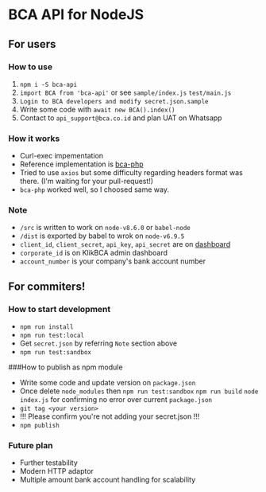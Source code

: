# BCA API for NodeJS

## For users

### How to use
1. `npm i -S bca-api`
2. `import BCA from 'bca-api'` or see `sample/index.js` `test/main.js`
3. `Login to BCA developers and modify secret.json.sample`
4. Write some code with `await new BCA().index()`
5. Contact to `api_support@bca.co.id` and plan UAT on Whatsapp

### How it works
- Curl-exec impementation
- Reference implementation is [bca-php](https://github.com/ariemeow/bca-api)
- Tried to use `axios` but some difficulty regarding headers format was there. (I'm waiting for your pull-request!)
- `bca-php` worked well, so I choosed same way.

### Note
- `/src` is written to work on `node-v8.6.0` or `babel-node`
- `/dist` is exported by babel to wrok on `node-v6.9.5`
- `client_id`, `client_secret`, `api_key`, `api_secret` are on [dashboard](https://developer.bca.co.id)
- `corporate_id` is on KlikBCA admin dashboard
- `account_number` is your company's bank account number

## For commiters!

### How to start development
- `npm run install`
- `npm run test:local`
- Get `secret.json` by referring `Note` section above
- `npm run test:sandbox`

###How to publish as npm module
- Write some code and update version on `package.json`
- Once delete `node_modules` then `npm run test:sandbox` `npm run build` `node index.js` for confirming no error over current `package.json`
- `git tag <your version>`
- !!! Please confirm you're not adding your secret.json !!!
- `npm publish`

### Future plan
- Further testability
- Modern HTTP adaptor
- Multiple amount bank account handling for scalability
